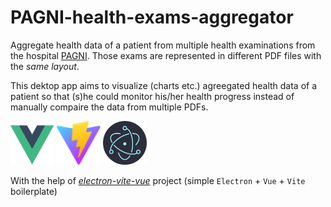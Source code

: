 # PAGNI-health-exams-aggregator

Aggregate health data of a patient from multiple health examinations from the hospital [PAGNI](https://www.pagni.gr/). Those exams are represented in different PDF files with the _same layout_.

This dektop app aims to visualize (charts etc.) agreegated health data of a patient so that (s)he could monitor his/her health progress instead of manually compaire the data from multiple PDFs.

<img src="./src/assets/vue.svg"  width="70px" height="70px">
<img src="./src/assets/vite.svg"  width="70px" height="70px">
<img src="./src/assets/electron.svg"  width="70px" height="70px">

With the help of [_electron-vite-vue_](https://github.com/electron-vite/electron-vite-vue) project (simple `Electron` + `Vue` + `Vite` boilerplate)
